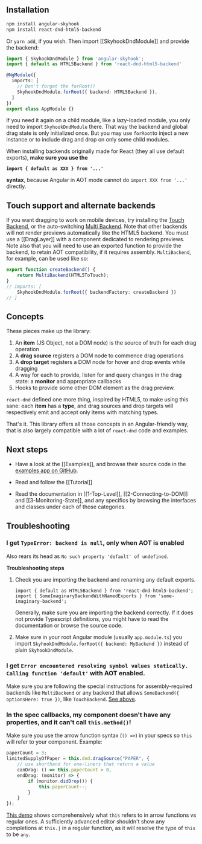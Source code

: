 ## Installation

```sh
npm install angular-skyhook
npm install react-dnd-html5-backend
```

Or `yarn add`, if you wish. Then import [[SkyhookDndModule]] and provide the backend:

```typescript
import { SkyhookDndModule } from 'angular-skyhook';
import { default as HTML5Backend } from 'react-dnd-html5-backend'

@NgModule({
  imports: [
    // Don't forget the forRoot()
    SkyhookDndModule.forRoot({ backend: HTML5Backend }),
  ]
})
export class AppModule {}
```

If you need it again on a child module, like a lazy-loaded module, you only need
to import `SkyhookDndModule` there. That way the backend and global drag state is only
initialized once. But you may use `forRoot`to inject a new instance or to
include drag and drop on only some child modules.

When installing backends originally made for React (they all use default
exports), __make sure you use the__

__`import { default as XXX } from '...'`__

__syntax__, because Angular in AOT mode cannot do `import XXX from '...'`
directly.

## Touch support and alternate backends

If you want dragging to work on mobile devices, try installing the [Touch
Backend][touch-backend], or the auto-switching [Multi Backend][multi-backend].
Note that other backends will not render previews automatically like the
HTML5 backend. You must use a [[DragLayer]] with a component dedicated to
rendering previews. Note also that you will need to use an exported function
to provide the backend, to retain AOT compatibility, if it requires assembly.
`MultiBackend`, for example, can be used like so:

```typescript
export function createBackend() {
    return MultiBackend(HTML5ToTouch);
}
// imports: [
    SkyhookDndModule.forRoot({ backendFactory: createBackend })
// ]
```

[touch-backend]: https://github.com/yahoo/react-dnd-touch-backend
[multi-backend]: https://github.com/LouisBrunner/react-dnd-multi-backend

## Concepts

These pieces make up the library:

1.  An **item** (JS Object, not a DOM node) is the source of truth for each drag
    operation
2.  A **drag source** registers a DOM node to commence drag operations
3.  A **drop target** registers a DOM node for hover and drop events
    while dragging
4.  A way for each to provide, listen for and query changes in the drag state:
    a **monitor** and appropriate callbacks
5.  Hooks to provide some other DOM element as the drag preview.

`react-dnd` defined one more thing, inspired by HTML5, to make using this sane:
each **item** has a **type**, and drag sources and drop targets will
respectively emit and accept only items with matching types.

That's it. This library offers all those concepts in an Angular-friendly way,
that is also largely compatible with a lot of `react-dnd` code and examples.

## Next steps

* Have a look at the [[Examples]], and browse their source code in the
[examples app on GitHub][examples-src].

* Read and follow the [[Tutorial]]

* Read the documentation in [[1-Top-Level]], [[2-Connecting-to-DOM]] and
  [[3-Monitoring-State]], and any specifics by browsing the interfaces and
  classes under each of those categories.

[examples-src]: https://github.com/cormacrelf/angular-skyhook/tree/master/packages/examples/src/app/


## Troubleshooting

### I get `TypeError: backend is null`, only when AOT is enabled

Also rears its head as `No such property 'default' of undefined`.

**Troubleshooting steps**

1.  Check you are importing the backend and renaming any default exports.

    ```
    import { default as HTML5Backend } from 'react-dnd-html5-backend';
    import { SomeImaginaryBackendWithNamedExports } from 'some-imaginary-backend';
    ```

    Generally, make sure you are importing the backend correctly. If it does not
    provide Typescript definitions, you might have to read the documentation or
    browse the source code.

2.  Make sure in your root Angular module (usually `app.module.ts`) you import
    `SkyhookDndModule.forRoot({ backend: MyBackend })` instead of plain `SkyhookDndModule`.

### I get `Error encountered resolving symbol values statically. Calling function 'default'` with AOT enabled.

Make sure you are following the special instructions for assembly-required backends
like `MultiBackend` or any backend that allows `SomeBackend({ optionsHere: true })`,
like `TouchBackend`. [See above](#touch-support-and-alternate-backends).

### In the spec callbacks, my component doesn't have any properties, and it can't call `this.method()`!

Make sure you use the arrow function syntax (`() =>`) in your specs so `this` will refer to your component. Example:

```typescript
paperCount = 3;
limitedSupplyOfPaper = this.dnd.dragSource("PAPER", {
    // use shorthand for one-liners that return a value
    canDrag: () => this.paperCount > 0,
    endDrag: (monitor) => {
        if (monitor.didDrop()) {
            this.paperCount--;
        }
    }
});
```

[This demo](https://goo.gl/VYQMEs) shows comprehensively what `this` refers to
in arrow functions vs regular ones. A sufficiently advanced editor shouldn't
show any completions at `this.|` in a regular function, as it will resolve the
type of `this` to be `any`.



